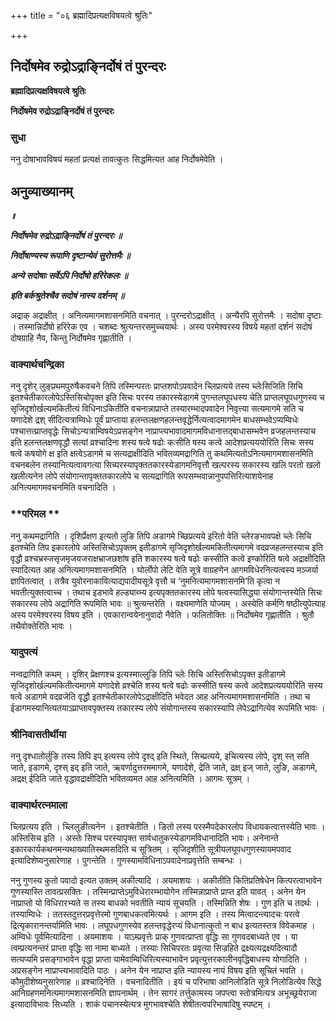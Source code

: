 +++
title = "०६ ब्रह्मादिप्रत्यक्षविषयत्वे श्रुतिः"

+++


## निर्दोषमेव रुद्रोऽद्राङ्निर्दोषं तं पुरन्दरः

**ब्रह्मादिप्रत्यक्षविषयत्वे श्रुतिः**

**निर्दोषमेव रुद्रोऽद्राङ्निर्दोषं तं पुरन्दरः**

### **सुधा**

ननु दोषाभावविषयं महतां प्रत्यक्षं तावत्कुतः सिद्धमित्यत आह निर्दोषमेवेति ।

## **अनुव्याख्यानम्**

***॥***

***निर्दोषमेव रुद्रोऽद्राङ्निर्दोषं तं पुरन्दरः ॥***

***निर्दोषाण्यस्य रूपाणि दृष्टान्येवं सुरोत्तमैः ॥***

***अन्ये सदोषाः सर्वेऽपि निर्दोषो हरिरेकलः ॥***

***इति बर्कश्रुतेश्चैव सदोषं नास्य दर्शनम् ॥***

अद्राक् अद्राक्षीत् । अनित्यमागमशासनमिति वचनात् । पुरन्दरोऽद्राक्षीत् । अन्यैरपि सुरोत्तमैः । सदोषा दृष्टाः । तस्मान्निर्दोषो हरिरेक एव । चशब्दः श्रुत्यन्तरसमुच्चयार्थः । अस्य परमेश्वरस्य विषये महतां दर्शनं सदोषं दोषग्राहि नैव, किन्तु निर्दोषमेव गृह्णातीति ।

### **वाक्यार्थचन्द्रिका**

ननु दृशेर् लुङ्प्रथमपुरुषैकवचने तिपि तस्मिन्परतः प्राप्तशपोऽपवादेन च्लिप्रत्यये तस्य च्लेःसिजिति सिचि इतश्चेतीकारलोपेऽस्तिसिचोपृक्त इति सिचः परस्य तकारस्येडागमे पुगन्तलघूपधस्य चेति प्राप्तलघूपधगुणस्य च सृजिदृशोर्खल्यमकितीत्यं विधिनाऽकितीति वचनान्नाप्राप्ते तस्यारम्भादपवादेन निवृत्त्या सत्यमागमे सति च यणादेशे द्रश् सीदित्यत्राम्विधेः पूर्वं प्राप्ताया हलन्तलक्षणहलन्तवृद्धेर्नित्यत्वादमागमेन बाधसम्भवेऽप्यम्विधेः पश्चात्तत्प्राप्तवृद्धेः सिचोऽन्यत्राम्विषयेऽप्रसङ्गेन नाप्राप्त्यभावादमागमविधानात्तद्बाधासम्भवेन व्रजहलन्तस्याच इति हलन्तलक्षणवृद्धौ सत्यां व्रश्चादिना शस्य षत्वे षढोः कःसीति षस्य कत्वे आदेशप्रत्यययोरिति सिचः सस्य षत्वे कषयोगे क्ष इति क्षत्वेऽडागमे च सत्यद्राक्षीदिति भवितव्यमद्रागिति तु कथमित्यतोऽनित्यमागमशासनमिति वचनबलेन तस्यानित्यत्वावगत्या सिच्परस्यापृक्ततकारस्येडागमनिवृत्तौ खल्परस्य सकारस्य खलि परतो खलो खलीत्यनेन लोपे संयोगान्तापृक्ततकारलोपे च सत्यद्रागिति रूपसम्भवान्नानुपपत्तिरित्याशयेनाह अनित्यमागमवचनमिति वचनादिति ।

### **परिमल **

ननु कथमद्रागिति । दृशिर्प्रेक्षण इत्यतो लुङि तिपि अडागमे च्छिप्रत्यये इरितो वेति च्लेरङभावपक्षे च्लेः सिचि इतश्चेति तिप इकारलोपे अस्तिसिचोऽपृक्तम् इतीडागमे सृजिदृशोर्खल्यमकितीत्यमागमे वदव्रजहलन्तस्याच इति वृद्धौ व्रश्चभ्रस्जसृजमृजयजराक्षभ्राजछशांष इति शकारस्य षत्वे षढोः कस्सीति कत्वे इण्कोरिति षत्वे अद्राक्षीदिति स्यादित्यत आह अनित्यमागमशासनमिति । घोर्लोपो लेटि वेति सूत्रे वाग्रहणेन आगमविधेरनित्यत्वस्य मञ्जर्या ज्ञापितत्वात् । तत्रैव युवोरनाकावित्याद्यपादीयसूत्रे वृत्तौ च ‘नुमनित्यमागमशासनमि’ति कृत्वा न भवतीत्युक्तत्वाच्च । तथाच इडभावे हल्ड्याब्भ्य इत्यपृक्ततकारस्य लोपे षत्वस्यासिद्ध्या संयोगान्तस्येति सिचः सकारस्य लोपे अद्रागिति रूपमिति भावः ॥ श्रुत्यन्तरेति । वक्ष्यमाणेति योज्यम् । अस्येति कर्मणि षष्ठीत्युपेत्याह अस्य परमेश्वरस्य विषय इति । एवकारान्वयेनानुवादो नैवेति । फलितोक्तिः ॥ निर्दोषमेव गृह्णातीति । श्रुतौ तथैवोक्तेरिति भावः ।

### **यादुपत्यं**

नन्वद्रागिति कथम् । दृशिर् प्रेक्षणश्च इत्यस्माल्लुङि तिपि च्लेः सिचि अस्तिसिचोऽपृक्त इतीडागमे सृजिदृशोर्खल्यमकितीत्यमागमे यणादेशे व्रश्चेति शस्य षत्वे षढोः कस्सीति षस्य कत्वे आदेशप्रत्यययोरिति सस्य षत्वे अडागमे वदव्रजेति वृद्धौ इतश्चेतीकारलोपेऽद्राक्षीदिति भवेदत आह अनित्यमागमशासनमिति । तथा च ईडागमस्यानित्यतयाऽप्राप्तावपृक्तस्य तकारस्य लोपे संयोगान्तस्य सकारस्यापि लेपेऽद्रागित्येव रूपमिति भावः ।

### **श्रीनिवासतीर्थीया**

ननु दृश्धातोर्लुङि तस्य तिपि इप् इत्यस्य लोपे दृश्द् इति स्थिते, सिच्प्रत्यये, इचित्यस्य लोपे, दृश् स्त् सति जाते, इडागमे, दृश्स् इद् इति जाते, ऋवर्णादुत्तरममागमे, यणादेशे, द्रेति जाते, द्रक्ष् इज् जाते, लुङि, अडागमे, अद्रक्ष् ईदिति जाते वृद्धावद्राक्षीदिति भवितव्यमत आह अनित्यमिति । आगमः सूत्रम् ।

### **वाक्यार्थरत्नमाला**

च्लिप्रत्यय इति । च्लिलुङीत्यनेन । इतश्चेतीति । ङितो लस्य परस्मैपदेकारलोप विधायकत्वात्तस्येति भावः । अस्तिसिच इति । अस्तेः सिश्च परस्यापृक्त सार्वधातुकस्येडागमविधानादिति भावः। अनेनान्ते इकारकार्यकथनमन्यथाख्यातिस्थमसदिति च सूत्रितम् । सृजिदृशीति सूत्रीयलघूपधगुणस्यायमपवाद इत्यादिशेष्यनुसारेणाह । पुगन्तेति । गुणस्यामविधिनाऽपवादेनाप्रवृत्तेति सम्बन्धः ।

ननु गुणस्य कुतो पवादो इत्यत उक्तम् अकीत्यादि । अयमाशयः । अकीतीति कितिप्रतिषेधेन कित्परत्वाभावेन गुणस्यास्ति तावत्प्रसक्तिः । तस्मिन्प्राप्तेऽमुविधेरारम्भायोगेन तस्मिन्नाप्राप्ते प्राप्त इति यावत् । अनेन येन नाप्राप्तो यो विधिरारभ्यते स तस्य बाधको भवतीति न्यायं सूचयति । तस्मिन्निति शेषः । गुण इति च तदर्थः । तस्याम्विधेः । ततस्तदुत्तरप्रवृत्तेरमो गुणबाधकत्वमित्यर्थः । आगम इति । तस्य मित्वादन्त्यादचः परत्वे द्रित्यृकारानन्तर्यामिति भावः । लघूपधगुणस्येव हलन्तवृद्धेरप्यं विधानात्कुतो न बाध इत्यतस्तत्र विवेकमाह । अम्विधेः पूर्वमित्यादिना । अयमाशयः । याऽम्प्रवृत्तेः प्राक् गुणवत्प्राप्ता वृद्धिः सा गुणवदबाध्यते एव । या त्वम्प्रत्यनन्तरं प्राप्ता वृद्धिः सा नामा बाध्यते । तस्याः सिचिपरतः प्रवृत्या सिज्रहिते द्रक्ष्यत्यद्रक्ष्यदित्यादौ सत्यप्यमि प्रसङ्गाभावेन वृद्धा प्राप्ता यामेवाम्विधिरित्यस्याभावेन प्रवृत्युत्तरकालीनवृद्धिबाधस्य योगादिति । अप्रसङ्गेन नाप्राप्त्यभावादिति पाठः । अनेन येन नाप्राप्त इति न्यायस्य नायं विषय इति सूचितं भवति । कौमुदीशेष्यनुसारेणाह ॥ व्रश्चादिनेति । वचनादितीति । इयं च परिभाषा आनिलोडिति सूत्रे निलोडित्येव सिद्धे आनिग्रहणमनित्यमागमशासनमिति ज्ञापनार्थम् । तेन सागरं तर्त्तुकामस्य जपप्त्वा स्तोत्रमित्यत्र अभूच्छूयेराजा इत्यादाविभावः सिध्यति । शाकं पचानस्येत्यत्र मुगभावश्चेति शेषीतत्वपरिभाषादिषु स्पष्टम् ।

